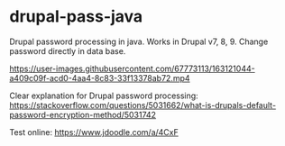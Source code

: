 # drupal-pass-java
Drupal password processing in java. Works in Drupal v7, 8, 9.  Change password directly in data base.


https://user-images.githubusercontent.com/67773113/163121044-a409c09f-acd0-4aa4-8c83-33f13378ab72.mp4



Clear explanation for Drupal password processing:
https://stackoverflow.com/questions/5031662/what-is-drupals-default-password-encryption-method/5031742

Test online:
https://www.jdoodle.com/a/4CxF
